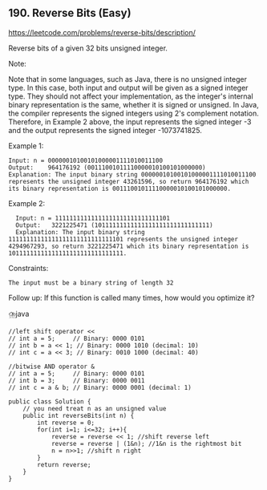 ## 190. Reverse Bits (Easy)

https://leetcode.com/problems/reverse-bits/description/

Reverse bits of a given 32 bits unsigned integer.

Note:

Note that in some languages, such as Java, there is no unsigned integer type. In this case, both input and output will be given as a signed integer type. They should not affect your implementation, as the integer's internal binary representation is the same, whether it is signed or unsigned.
In Java, the compiler represents the signed integers using 2's complement notation. Therefore, in Example 2 above, the input represents the signed integer -3 and the output represents the signed integer -1073741825.
 

Example 1:
    
    Input: n = 00000010100101000001111010011100
    Output:    964176192 (00111001011110000010100101000000)
    Explanation: The input binary string 00000010100101000001111010011100 represents the unsigned integer 43261596, so return 964176192 which its binary representation is 00111001011110000010100101000000.
Example 2:

      Input: n = 11111111111111111111111111111101
      Output:   3221225471 (10111111111111111111111111111111)
      Explanation: The input binary string 11111111111111111111111111111101 represents the unsigned integer 4294967293, so return 3221225471 which its binary representation is 10111111111111111111111111111111.
 

Constraints:

    The input must be a binary string of length 32
     

Follow up: If this function is called many times, how would you optimize it?


⛈️java

    //left shift operator <<
    // int a = 5;     // Binary: 0000 0101
    // int b = a << 1; // Binary: 0000 1010 (decimal: 10)
    // int c = a << 3; // Binary: 0010 1000 (decimal: 40)
    
    //bitwise AND operator &
    // int a = 5;     // Binary: 0000 0101
    // int b = 3;     // Binary: 0000 0011
    // int c = a & b; // Binary: 0000 0001 (decimal: 1)
    
    public class Solution {
        // you need treat n as an unsigned value
        public int reverseBits(int n) {
            int reverse = 0;
            for(int i=1; i<=32; i++){
                reverse = reverse << 1; //shift reverse left
                reverse = reverse | (1&n); //1&n is the rightmost bit
                n = n>>1; //shift n right
            }
            return reverse;
        }
    }

